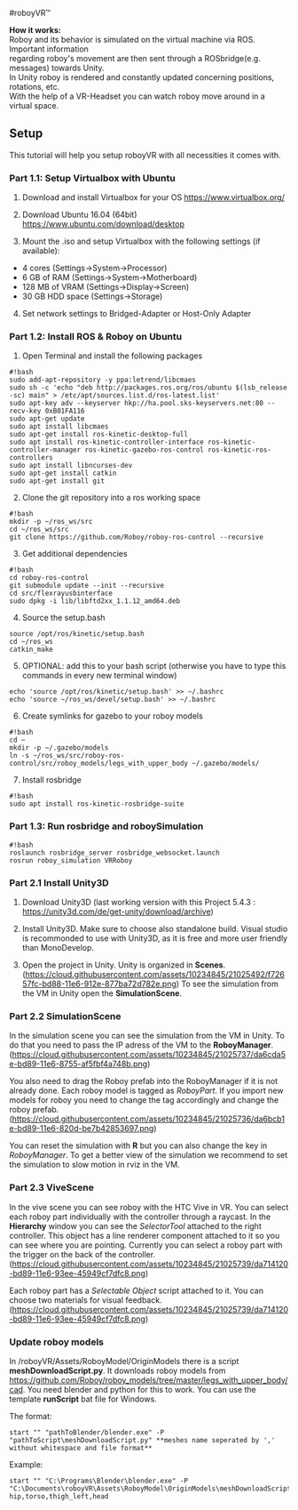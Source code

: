 #roboyVR™


**How it works:**  
Roboy and its behavior is simulated on the virtual machine via ROS. Important information  
regarding roboy's movement are then sent through a ROSbridge(e.g. messages) towards Unity.  
In Unity roboy is rendered and constantly updated concerning positions, rotations, etc.  
With the help of a VR-Headset you can watch roboy move around in a virtual space.

## Setup
This tutorial will help you setup roboyVR with all necessities it comes with.  

### Part 1.1: Setup Virtualbox with Ubuntu

1) Download and install Virtualbox for your OS https://www.virtualbox.org/

2) Download Ubuntu 16.04 (64bit) https://www.ubuntu.com/download/desktop

3) Mount the .iso and setup Virtualbox with the following settings (if available):

* 4 cores (Settings->System->Processor)
* 6 GB of RAM (Settings->System->Motherboard)
* 128 MB of VRAM (Settings->Display->Screen)
* 30 GB HDD space (Settings->Storage)

4) Set network settings to Bridged-Adapter or Host-Only Adapter  


### Part 1.2: Install ROS & Roboy on Ubuntu

1) Open Terminal and install the following packages

```
#!bash
sudo add-apt-repository -y ppa:letrend/libcmaes
sudo sh -c 'echo "deb http://packages.ros.org/ros/ubuntu $(lsb_release -sc) main" > /etc/apt/sources.list.d/ros-latest.list'
sudo apt-key adv --keyserver hkp://ha.pool.sks-keyservers.net:80 --recv-key 0xB01FA116
sudo apt-get update
sudo apt install libcmaes
sudo apt-get install ros-kinetic-desktop-full
sudo apt install ros-kinetic-controller-interface ros-kinetic-controller-manager ros-kinetic-gazebo-ros-control ros-kinetic-ros-controllers
sudo apt install libncurses-dev
sudo apt-get install catkin
sudo apt-get install git
```

2) Clone the git repository into a ros working space

```
#!bash
mkdir -p ~/ros_ws/src
cd ~/ros_ws/src
git clone https://github.com/Roboy/roboy-ros-control --recursive
```

3) Get additional dependencies

```
#!bash
cd roboy-ros-control
git submodule update --init --recursive
cd src/flexrayusbinterface
sudo dpkg -i lib/libftd2xx_1.1.12_amd64.deb
```

4) Source the setup.bash

```
source /opt/ros/kinetic/setup.bash
cd ~/ros_ws
catkin_make
```

5) OPTIONAL: add this to your bash script (otherwise you have to type this commands in every new terminal window)

```
echo 'source /opt/ros/kinetic/setup.bash' >> ~/.bashrc
echo 'source ~/ros_ws/devel/setup.bash' >> ~/.bashrc
```

6) Create symlinks for gazebo to your roboy models

```
#!bash
cd ~
mkdir -p ~/.gazebo/models
ln -s ~/ros_ws/src/roboy-ros-control/src/roboy_models/legs_with_upper_body ~/.gazebo/models/
```

7) Install rosbridge

```
#!bash
sudo apt install ros-kinetic-rosbridge-suite
```

### Part 1.3: Run rosbridge and roboySimulation

```
#!bash
roslaunch rosbridge_server rosbridge_websocket.launch
rosrun roboy_simulation VRRoboy
```
### Part 2.1 Install Unity3D

1) Download Unity3D (last working version with this Project 5.4.3 : https://unity3d.com/de/get-unity/download/archive)

2) Install Unity3D. Make sure to choose also standalone build. Visual studio is recommonded to use with Unity3D, as it is free and more user friendly than MonoDevelop.

3) Open the project in Unity. Unity is organized in **Scenes**. (https://cloud.githubusercontent.com/assets/10234845/21025492/f72657fc-bd88-11e6-912e-877ba72d782e.png) To see the simulation from the VM in Unity open the **SimulationScene**.

### Part 2.2 SimulationScene ###

In the simulation scene you can see the simulation from the VM in Unity. To do that you need to pass the IP adress of the VM to the **RoboyManager**. (https://cloud.githubusercontent.com/assets/10234845/21025737/da6cda5e-bd89-11e6-8755-af5fbf4a748b.png)

You also need to drag the Roboy prefab into the RoboyManager if it is not already done. Each roboy model is tagged as *RoboyPart*. If you import new models for roboy you need to change the tag accordingly and change the roboy prefab.(https://cloud.githubusercontent.com/assets/10234845/21025736/da6bcb1e-bd89-11e6-820d-be7b42853697.png)

You can reset the simulation with **R** but you can also change the key in *RoboyManager*. To get a better view of the simulation we recommend to set the simulation to slow motion in rviz in the VM.

### Part 2.3 ViveScene ###

In the vive scene you can see roboy with the HTC Vive in VR. You can select each roboy part individually with the controller through a raycast. In the **Hierarchy** window you can see the *SelectorTool* attached to the right controller. This object has a line renderer component attached to it so you can see where you are pointing. Currently you can select a roboy part with the trigger on the back of the controller. (https://cloud.githubusercontent.com/assets/10234845/21025739/da714120-bd89-11e6-93ee-45949cf7dfc8.png)

Each roboy part has a *Selectable Object* script attached to it. You can choose two materials for visual feedback. (https://cloud.githubusercontent.com/assets/10234845/21025739/da714120-bd89-11e6-93ee-45949cf7dfc8.png)

### Update roboy models ###

In /roboyVR/Assets/RoboyModel/OriginModels there is a script **meshDownloadScript.py**. It downloads roboy models from https://github.com/Roboy/roboy_models/tree/master/legs_with_upper_body/cad. You need blender and python for this to work. You can use the template **runScript** bat file for Windows. 

The format:
```
start "" "pathToBlender/blender.exe" -P "pathToScript\meshDownloadScript.py" **meshes name seperated by ',' without whitespace and file format**
```

Example:

```
start "" "C:\Programs\Blender\blender.exe" -P "C:\Documents\roboyVR\Assets\RoboyModel\OriginModels\meshDownloadScript.py" hip,torso,thigh_left,head
```
